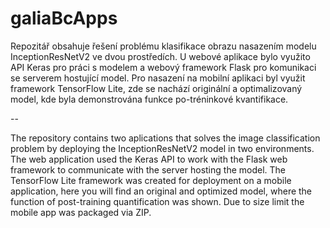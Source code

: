 # galiaBcApps
Repozitář obsahuje řešení problému klasifikace obrazu nasazením modelu InceptionResNetV2 ve dvou prostředích. 
U webové aplikace bylo využito API Keras pro práci s modelem a webový framework Flask pro komunikaci se serverem hostující model. 
Pro nasazení na mobilní aplikaci byl využit framework TensorFlow Lite, zde se nachází originální a optimalizovaný model, kde byla demonstrována funkce po-tréninkové kvantifikace.

--

The repository contains two aplications that solves the image classification problem by deploying the InceptionResNetV2 model in two environments.
The web application used the Keras API to work with the Flask web framework to communicate with the server hosting the model.
The TensorFlow Lite framework was created for deployment on a mobile application, here you will find an original and optimized model, where the function of post-training quantification was shown. Due to size limit the mobile app was packaged via ZIP.
